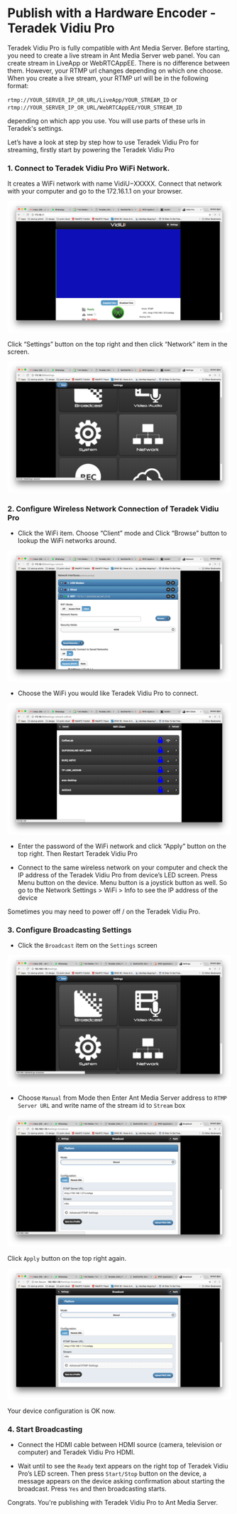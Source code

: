 # Publish with a Hardware Encoder - Teradek Vidiu Pro
Teradek Vidiu Pro is fully compatible with Ant Media Server. Before starting, you need to create a live stream in Ant Media Server web panel. You can create stream in LiveApp or WebRTCAppEE. There is no difference between them. However, your RTMP url changes depending on which one choose. When you create a live stream, your RTMP url will be in the following format:

`rtmp://YOUR_SERVER_IP_OR_URL/LiveApp/YOUR_STREAM_ID` or `rtmp://YOUR_SERVER_IP_OR_URL/WebRTCAppEE/YOUR_STREAM_ID` 

depending on which app you use. You will use parts of these urls in Teradek's settings.

Let’s have a look at step by step how to use Teradek Vidiu Pro for streaming, firstly start by powering the Teradek Vidiu Pro

### 1. Connect to Teradek Vidiu Pro WiFi Network. 
It creates a WiFi network with name VidiU−XXXXX. Connect that network with your computer and go to the 172.16.1.1 on your browser.

![Connect Teradek's WiFi Network](images/vidiu_pro_console.png)

Click “Settings” button on the top right and then click “Network” item in the screen.

![Configure Network Settings of Teradek Vidiu](images/configure_vidiu_network_button.png)

### 2. Configure Wireless Network Connection of Teradek Vidiu Pro
* Click the WiFi item. Choose “Client”  mode and Click “Browse” button to lookup the WiFi networks around.

![Configure WiFi of Teradek Vidiu](images/set_vidiu_pro_wifi_connectivity.png)

* Choose the WiFi you would like Teradek Vidiu Pro to connect.

![Choose WiFi from list on Teradek Vidiu](images/choose_wifi_for_vidiu_pro.png)

* Enter the password of the WiFi network and click “Apply” button on the top right. Then Restart Teradek Vidiu Pro

* Connect to the same wireless network on your computer and check the IP address of the Teradek Vidiu Pro from device’s LED screen.  Press Menu button on the device. Menu button is a joystick button as well. So go to the Network Settings > WiFi > Info to see the IP address of the device

Sometimes you may need to power off / on the Teradek Vidiu Pro.

### 3. Configure Broadcasting Settings
* Click the `Broadcast` item on the `Settings` screen

![Configure broadcast settings of Teradek Vidiu](images/configure_broadcasting_settings_vidiu_pro.png)

* Choose `Manual` from Mode then Enter Ant Media Server address to `RTMP Server URL` and write name of the stream id to `Stream` box

![Write Ant Media Server URL on Teradek Vidiu Pro broadcast configuration](images/write_ant_media_server_url_to_vidiu_pro.png)

Click `Apply` button on the top right again.

![Save broadcast settings of Teradek Vidiu Pro](images/apply_settings_vidiu_pro.png)

Your device configuration is OK now.

### 4. Start Broadcasting
* Connect the HDMI cable between HDMI source (camera, television or computer) and Teradek Vidiu Pro HDMI.

* Wait until to see the `Ready` text appears on the right top of Teradek Vidiu Pro’s LED screen. Then press `Start/Stop` button on the device, a message appears on the device asking confirmation about starting the broadcast. Press `Yes` and  then broadcasting starts.

Congrats. You're publishing with Teradek Vidiu Pro to Ant Media Server. 

